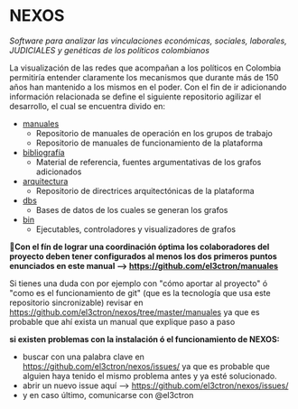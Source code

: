 # NEXOS

*Software para analizar las vinculaciones económicas, sociales, laborales, JUDICIALES y genéticas de los políticos colombianos*

La visualización de las redes que acompañan a los políticos en Colombia permitiría entender claramente los mecanismos que durante más de 150 años han mantenido a los mismos en el poder. Con el fin de ir adicionando información relacionada se define el siguiente repositorio agilizar el desarrollo, el cual se encuentra divido en:

* [manuales](../manuales)
  - Repositorio de manuales de operación en los grupos de trabajo
  - Repositorio de manuales de funcionamiento de la plataforma
* [bibliografía](../bibliografía)
  - Material de referencia, fuentes argumentativas de los grafos adicionados
* [arquitectura](../arquitectura)
  - Repositorio de directrices arquitectónicas de la plataforma
* [dbs](../dbs)
  - Bases de datos de los cuales se generan los grafos
* [bin](../bin)
  - Ejecutables, controladores y visualizadores de grafos

:star2:__Con el fín de lograr una coordinación óptima los colaboradores del proyecto deben tener configurados al menos los dos primeros puntos enunciados en este manual --> https://github.com/el3ctron/manuales__

Si tienes una duda con por ejemplo con "cómo aportar al proyecto" ó "como es el funcionamiento de git" (que es la tecnología que usa este repositorio sincronizable) revisar en https://github.com/el3ctron/nexos/tree/master/manuales ya que es probable que ahí exista un manual que explique paso a paso

__si existen problemas con la instalación ó el funcionamiento de NEXOS:__

- buscar con una palabra clave en https://github.com/el3ctron/nexos/issues/ ya que es probable que alguien haya tenido el mismo problema antes y ya esté solucionado.
- abrir un nuevo issue aquí --> https://github.com/el3ctron/nexos/issues/
- y en caso último, comunicarse con @el3ctron
